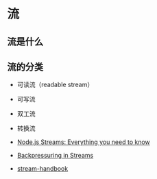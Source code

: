 # 流

## 流是什么

## 流的分类

- 可读流（readable stream）
- 可写流
- 双工流
- 转换流


- [Node.js Streams: Everything you need to know](https://medium.freecodecamp.org/node-js-streams-everything-you-need-to-know-c9141306be93)
- [Backpressuring in Streams](https://nodejs.org/en/docs/guides/backpressuring-in-streams/)
- [stream-handbook](https://github.com/substack/stream-handbook)